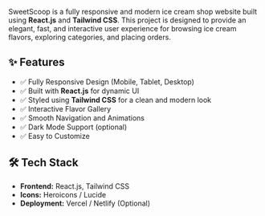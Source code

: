 SweetScoop is a fully responsive and modern ice cream shop website built using **React.js** and **Tailwind CSS**. This project is designed to provide an elegant, fast, and interactive user experience for browsing ice cream flavors, exploring categories, and placing orders.

## ✨ Features
- ✅ Fully Responsive Design (Mobile, Tablet, Desktop)
- ✅ Built with **React.js** for dynamic UI
- ✅ Styled using **Tailwind CSS** for a clean and modern look
- ✅ Interactive Flavor Gallery
- ✅ Smooth Navigation and Animations
- ✅ Dark Mode Support (optional)
- ✅ Easy to Customize

## 🛠 Tech Stack
- **Frontend:** React.js, Tailwind CSS
- **Icons:** Heroicons / Lucide
- **Deployment:** Vercel / Netlify (Optional)
